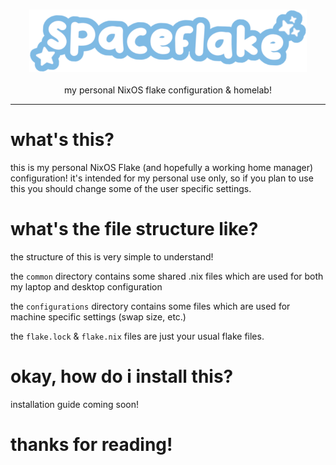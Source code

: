 <h3 align="center"><img src="/.github/spaceflakelogo2.png" alt="logo" height="100px"></h3>
<p align="center">my personal NixOS flake configuration & homelab!</p>
<hr class="solid">

# what's this?
this is my personal NixOS Flake (and hopefully a working home manager) configuration! it's intended for my personal use only, so if you plan to use this you should change some of the user specific settings.

# what's the file structure like?
the structure of this is very simple to understand!

the `common` directory contains some shared .nix files which are used for both my laptop and desktop configuration

the `configurations` directory contains some files which are used for machine specific settings (swap size, etc.)

the `flake.lock` & `flake.nix` files are just your usual flake files.

# okay, how do i install this?
installation guide coming soon!

# thanks for reading!
